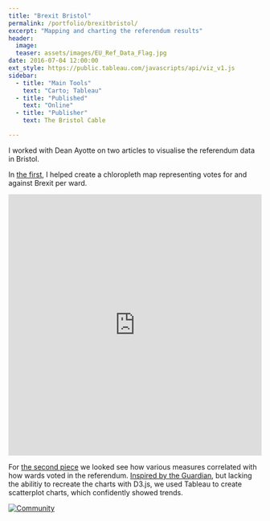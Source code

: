 ```yaml
---
title: "Brexit Bristol"
permalink: /portfolio/brexitbristol/
excerpt: "Mapping and charting the referendum results"
header:
  image:
  teaser: assets/images/EU_Ref_Data_Flag.jpg
date: 2016-07-04 12:00:00
ext_style: https://public.tableau.com/javascripts/api/viz_v1.js
sidebar:
  - title: "Main Tools"
    text: "Carto; Tableau"
  - title: "Published"
    text: "Online"
  - title: "Publisher"
    text: The Bristol Cable

---
```


I worked with Dean Ayotte on two articles to visualise the referendum data in Bristol.

In <a href="https://thebristolcable.org/2016/07/we-didnt-all-vote-remain/">the first</a>, I helped create a chloropleth map representing votes for and against Brexit per ward.

<iframe width='100%' height='520' frameborder='0' src='https://bristolcable.carto.com/viz/f2c781b6-40a3-11e6-bfa0-0e674067d321/embed_map' allowfullscreen webkitallowfullscreen mozallowfullscreen oallowfullscreen msallowfullscreen></iframe>

For <a href="https://thebristolcable.org/2016/07/interactive-eu">the second piece</a> we looked see how various measures correlated with how wards voted in the referendum. <a href="https://www.theguardian.com/politics/ng-interactive/2016/jun/23/eu-referendum-live-results-and-analysis?CMP=twt_b-gdndata">Inspired by the Guardian</a>, but lacking the abilitiy to recreate the charts with D3.js, we used Tableau to create scatterplot charts, which confidently showed trends.

<script src="https://public.tableau.com/javascripts/api/viz_v1.js" type="text/javascript"></script>
<div class="tableauPlaceholder" style="width: 854px; height: 868px;"><noscript><a href='#'><img alt='Community ' src='https://public.tableau.com/static/images/VR/VRL-3/Community/1_rss.png' style='border: none' /></a></noscript><object class="tableauViz" style="display: none;" width="854" height="868"><param name="host_url" value="https%3A%2F%2Fpublic.tableau.com%2F" /> <param name="site_root" value="" /><param name="name" value="VRL-3/Community" /><param name="tabs" value="no" /><param name="toolbar" value="yes" /><param name="static_image" value="https://public.tableau.com/static/images/VR/VRL-3/Community/1.png" /> <param name="animate_transition" value="yes" /><param name="display_static_image" value="yes" /><param name="display_spinner" value="yes" /><param name="display_overlay" value="yes" /><param name="display_count" value="yes" /><param name="showTabs" value="y" /></object></div>